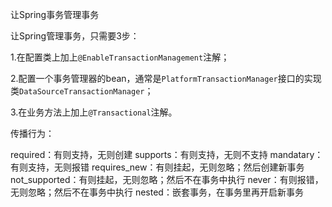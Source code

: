 让Spring事务管理事务

让Spring管理事务，只需要3步：

1.在配置类上加上`@EnableTransactionManagement`注解；

2.配置一个事务管理器的bean，通常是`PlatformTransactionManager`接口的实现类`DataSourceTransactionManager`；

3.在业务方法上加上`@Transactional`注解。

传播行为：

required：有则支持，无则创建
supports：有则支持，无则不支持
mandatary：有则支持，无则报错
requires_new：有则挂起，无则忽略；然后创建新事务
not_supported：有则挂起，无则忽略；然后不在事务中执行
never：有则报错，无则忽略；然后不在事务中执行
nested：嵌套事务，在事务里再开启新事务
